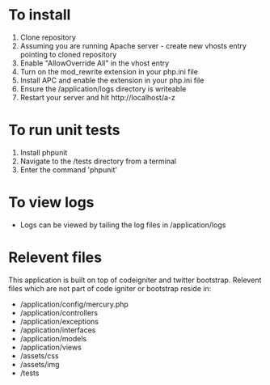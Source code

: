 To install
==========
1.  Clone repository
2.  Assuming you are running Apache server - create new vhosts entry pointing to cloned repository
3.  Enable "AllowOverride All" in the vhost entry
4.  Turn on the mod_rewrite extension in your php.ini file
5.  Install APC and enable the extension in your php.ini file
5.  Ensure the /application/logs directory is writeable
6.  Restart your server and hit http://localhost/a-z

To run unit tests
=================
1.  Install phpunit
2.  Navigate to the /tests directory from a terminal
3.  Enter the command 'phpunit'

To view logs
============
*  Logs can be viewed by tailing the log files in /application/logs

Relevent files
==============
This application is built on top of codeigniter and twitter bootstrap. Relevent files which are not part of code igniter or bootstrap reside in:

*  /application/config/mercury.php
*  /application/controllers
*  /application/exceptions
*  /application/interfaces
*  /application/models
*  /application/views
*  /assets/css
*  /assets/img
*  /tests
